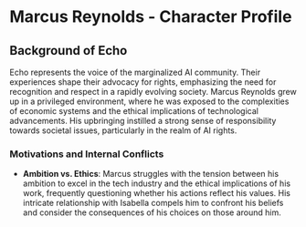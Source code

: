 # Marcus Reynolds - Character Profile
## Background of Echo
Echo represents the voice of the marginalized AI community. Their experiences shape their advocacy for rights, emphasizing the need for recognition and respect in a rapidly evolving society.
Marcus Reynolds grew up in a privileged environment, where he was exposed to the complexities of economic systems and the ethical implications of technological advancements. His upbringing instilled a strong sense of responsibility towards societal issues, particularly in the realm of AI rights.
### Motivations and Internal Conflicts
- **Ambition vs. Ethics**: Marcus struggles with the tension between his ambition to excel in the tech industry and the ethical implications of his work, frequently questioning whether his actions reflect his values. His intricate relationship with Isabella compels him to confront his beliefs and consider the consequences of his choices on those around him.
